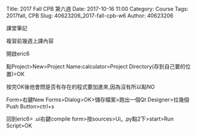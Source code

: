 Title: 2017 Fall CPB 第六週
Date: 2017-10-16 11:00
Category: Course
Tags: 2017fall, CPB
Slug: 40623206_2017-fall-cpb-w6
Author: 40623206

課堂筆記

<!-- PELICAN_END_SUMMARY -->

複習前幾週上課內容

開啟eric6

點Project>New>Project Name:calculator>Project Directory(存到自己要的位置)>OK

按完OK後他會問是否有存在的程式要加進來,因為沒有所以點NO

Form>右鍵New Forms>Dialog>OK>儲存檔案>跑出一個Qt Designer>拉幾個Push Button>ctrl+s

回到eric6>    .ui右鍵compile form>按sources>Ui_      .py點2下>start>Run Script>OK
